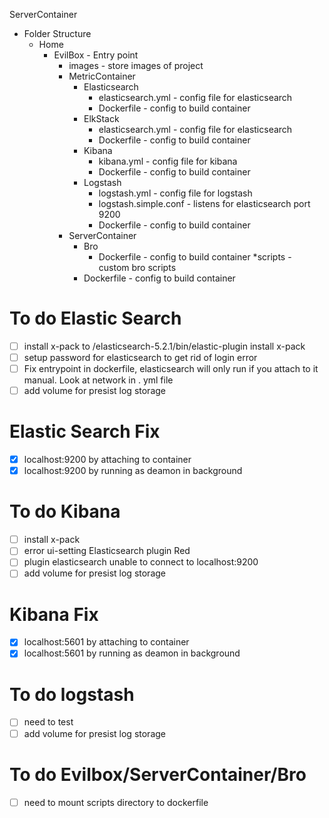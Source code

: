 ServerContainer

* Folder Structure
	* Home
		* EvilBox - Entry point
			* images - store images of project 
			* MetricContainer 
				* Elasticsearch
					* elasticsearch.yml - config file for elasticsearch
					* Dockerfile - config to build container
				* ElkStack
					* elasticsearch.yml - config file for elasticsearch
					* Dockerfile - config to build container
				* Kibana
					* kibana.yml - config file for kibana
					* Dockerfile - config to build container
				* Logstash
					* logstash.yml - config file for logstash
					* logstash.simple.conf - listens for elasticsearch port 9200
					* Dockerfile - config to build container
			* ServerContainer
				* Bro
					* Dockerfile - config to build container
					*scripts - custom bro scripts 
				* Dockerfile - config to build container

# To do Elastic Search
- [ ] install x-pack to /elasticsearch-5.2.1/bin/elastic-plugin install x-pack
- [ ] setup password for elasticsearch to get rid of login error
- [ ] Fix entrypoint in dockerfile, elasticsearch will only run if you attach to it manual.  Look at network in . yml file
- [ ] add volume for presist log storage

# Elastic Search Fix
- [x] localhost:9200 by attaching to container
- [x] localhost:9200 by running as deamon in background

# To do Kibana 
- [ ] install x-pack
- [ ] error ui-setting Elasticsearch plugin Red
- [ ] plugin elasticsearch unable to connect to localhost:9200
- [ ] add volume for presist log storage

# Kibana Fix
- [x] localhost:5601 by attaching to container
- [x] localhost:5601 by running as deamon in background

# To do logstash
- [ ] need to test
- [ ] add volume for presist log storage

# To do Evilbox/ServerContainer/Bro
- [ ] need to mount scripts directory to dockerfile

